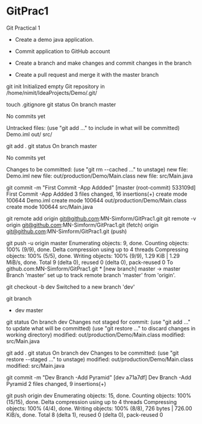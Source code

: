 # GitPrac1
Git Practical 1 

- Create a demo java application.

- Commit application to GitHub account

- Create a branch and make changes and commit changes in the branch

- Create a pull request and merge it with the master branch


git init
  Initialized empty Git repository in /home/nimit/IdeaProjects/Demo/.git/

touch .gitignore
git status
  On branch master

  No commits yet

  Untracked files:
    (use "git add <file>..." to include in what will be committed)
	  Demo.iml
	  out/
	  src/
  
git add .
git status
  On branch master
  
  No commits yet

  Changes to be committed:
    (use "git rm --cached <file>..." to unstage)
	    new file:   Demo.iml
	    new file:   out/production/Demo/Main.class
	    new file:   src/Main.java

git commit -m "First Commit -App Addded"
  [master (root-commit) 533109d] First Commit -App Addded
  3 files changed, 16 insertions(+)
  create mode 100644 Demo.iml
  create mode 100644 out/production/Demo/Main.class
  create mode 100644 src/Main.java
  
git remote add origin git@github.com:MN-Simform/GitPrac1.git
git remote -v
  origin	git@github.com:MN-Simform/GitPrac1.git (fetch)
  origin	git@github.com:MN-Simform/GitPrac1.git (push)
  
git push -u origin master
  Enumerating objects: 9, done.
  Counting objects: 100% (9/9), done.
  Delta compression using up to 4 threads
  Compressing objects: 100% (5/5), done.
  Writing objects: 100% (9/9), 1.29 KiB | 1.29 MiB/s, done.
  Total 9 (delta 0), reused 0 (delta 0), pack-reused 0
  To github.com:MN-Simform/GitPrac1.git
    * [new branch]      master -> master
  Branch 'master' set up to track remote branch 'master' from 'origin'.
  
git checkout -b dev
  Switched to a new branch 'dev'
  
git branch 
  * dev
    master
  
git status
  On branch dev
  Changes not staged for commit:
    (use "git add <file>..." to update what will be committed)
    (use "git restore <file>..." to discard changes in working directory)
	    modified:   out/production/Demo/Main.class
	    modified:   src/Main.java
  
git add .
git status
  On branch dev
  Changes to be committed:
    (use "git restore --staged <file>..." to unstage)
	    modified:   out/production/Demo/Main.class
	    modified:   src/Main.java

  
git commit -m "Dev Branch -Add Pyramid"
  [dev a71a7df] Dev Branch -Add Pyramid
    2 files changed, 9 insertions(+)
  
git push origin dev
  Enumerating objects: 15, done.
  Counting objects: 100% (15/15), done.
  Delta compression using up to 4 threads
  Compressing objects: 100% (4/4), done.
  Writing objects: 100% (8/8), 726 bytes | 726.00 KiB/s, done.
  Total 8 (delta 1), reused 0 (delta 0), pack-reused 0
